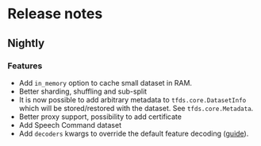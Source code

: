 # Release notes

## Nightly

### Features

*   Add `in_memory` option to cache small dataset in RAM.
*   Better sharding, shuffling and sub-split
*   It is now possible to add arbitrary metadata to `tfds.core.DatasetInfo`
    which will be stored/restored with the dataset. See `tfds.core.Metadata`.
*   Better proxy support, possibility to add certificate
*   Add Speech Command dataset
*   Add `decoders` kwargs to override the default feature decoding
    ([guide](https://github.com/tensorflow/datasets/tree/master/docs/decode.md)).

